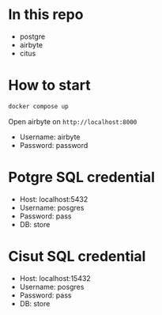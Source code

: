 # In this repo

- postgre
- airbyte
- citus

# How to start

```bash
docker compose up
```

Open airbyte on `http://localhost:8000`

- Username: airbyte
- Password: password

# Potgre SQL credential

- Host: localhost:5432
- Username: posgres
- Password: pass
- DB: store


# Cisut SQL credential

- Host: localhost:15432
- Username: posgres
- Password: pass
- DB: store